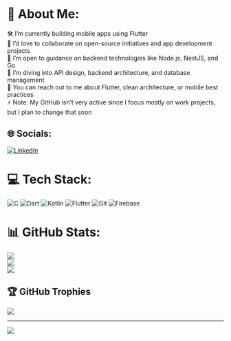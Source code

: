 # 💫 About Me:
🛠 I’m currently building mobile apps using Flutter <br>🤝 I’d love to collaborate on open-source initiatives and app development projects <br>🙏 I’m open to guidance on backend technologies like Node.js, NestJS, and Go <br>🌱 I’m diving into API design, backend architecture, and database management <br>💬 You can reach out to me about Flutter, clean architecture, or mobile best practices <br>⚡ Note: My GitHub isn’t very active since I focus mostly on work projects, but I plan to change that soon


## 🌐 Socials:
[![LinkedIn](https://img.shields.io/badge/LinkedIn-%230077B5.svg?logo=linkedin&logoColor=white)](https://linkedin.com/in/gfelipe) 

# 💻 Tech Stack:
![C](https://img.shields.io/badge/c-%2300599C.svg?style=for-the-badge&logo=c&logoColor=white) ![Dart](https://img.shields.io/badge/dart-%230175C2.svg?style=for-the-badge&logo=dart&logoColor=white) ![Kotlin](https://img.shields.io/badge/kotlin-%237F52FF.svg?style=for-the-badge&logo=kotlin&logoColor=white) ![Flutter](https://img.shields.io/badge/Flutter-%2302569B.svg?style=for-the-badge&logo=Flutter&logoColor=white) ![Git](https://img.shields.io/badge/git-%23F05033.svg?style=for-the-badge&logo=git&logoColor=white) ![Firebase](https://img.shields.io/badge/firebase-a08021?style=for-the-badge&logo=firebase&logoColor=ffcd34)
# 📊 GitHub Stats:
![](https://github-readme-stats.vercel.app/api?username=gabrielhfdl&theme=github_dark&hide_border=false&include_all_commits=false&count_private=false)<br/>
![](https://nirzak-streak-stats.vercel.app/?user=gabrielhfdl&theme=github_dark&hide_border=false)<br/>
![](https://github-readme-stats.vercel.app/api/top-langs/?username=gabrielhfdl&theme=github_dark&hide_border=false&include_all_commits=false&count_private=false&layout=compact)

## 🏆 GitHub Trophies
![](https://github-profile-trophy.vercel.app/?username=gabrielhfdl&theme=radical&no-frame=false&no-bg=true&margin-w=4)

---
[![](https://visitcount.itsvg.in/api?id=gabrielhfdl&icon=0&color=0)](https://visitcount.itsvg.in)

<!-- Proudly created with GPRM ( https://gprm.itsvg.in ) -->

